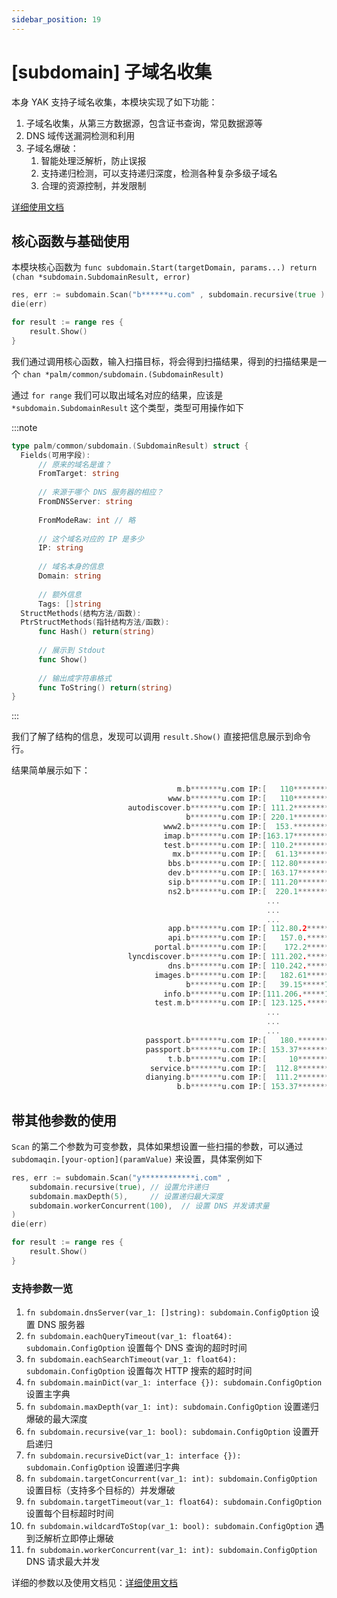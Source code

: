 ```yaml
---
sidebar_position: 19
---
```


# [subdomain] 子域名收集

本身 YAK 支持子域名收集，本模块实现了如下功能：

1. 子域名收集，从第三方数据源，包含证书查询，常见数据源等
2. DNS 域传送漏洞检测和利用
3. 子域名爆破：
    1. 智能处理泛解析，防止误报
    2. 支持递归检测，可以支持递归深度，检测各种复杂多级子域名
    3. 合理的资源控制，并发限制
   
[详细使用文档](/api-manual/api/subdomain)
    
## 核心函数与基础使用

本模块核心函数为 `func subdomain.Start(targetDomain, params...) return (chan *subdomain.SubdomainResult, error)`

```go
res, err := subdomain.Scan("b******u.com" , subdomain.recursive(true ) )
die(err)

for result := range res {
    result.Show()
}
```

我们通过调用核心函数，输入扫描目标，将会得到扫描结果，得到的扫描结果是一个 `chan *palm/common/subdomain.(SubdomainResult)`

通过 `for range` 我们可以取出域名对应的结果，应该是 `*subdomain.SubdomainResult` 这个类型，类型可用操作如下

:::note

```go
type palm/common/subdomain.(SubdomainResult) struct {
  Fields(可用字段):
      // 原来的域名是谁？ 
      FromTarget: string
      
      // 来源于哪个 DNS 服务器的相应？  
      FromDNSServer: string  
      
      FromModeRaw: int // 略  
      
      // 这个域名对应的 IP 是多少
      IP: string  
      
      // 域名本身的信息
      Domain: string
      
      // 额外信息  
      Tags: []string  
  StructMethods(结构方法/函数): 
  PtrStructMethods(指针结构方法/函数): 
      func Hash() return(string)
      
      // 展示到 Stdout 
      func Show() 
      
      // 输出成字符串格式
      func ToString() return(string) 
}
```

:::

我们了解了结构的信息，发现可以调用 `result.Show()` 直接把信息展示到命令行。

结果简单展示如下：

```go
                                     m.b*******u.com IP:[   110********9] From:[]
                                   www.b*******u.com IP:[   110********3] From:[]
                          autodiscover.b*******u.com IP:[ 111.2********7] From:[]
                                       b*******u.com IP:[ 220.1********8] From:[]
                                  www2.b*******u.com IP:[  153.********8] From:[]
                                  imap.b*******u.com IP:[163.17********6] From:[]
                                  test.b*******u.com IP:[ 110.2********7] From:[]
                                    mx.b*******u.com IP:[  61.13*******1] From:[]
                                   bbs.b*******u.com IP:[ 112.80*******7] From:[]
                                   dev.b*******u.com IP:[ 163.17*******1] From:[]
                                   sip.b*******u.com IP:[ 111.20*******8] From:[]
                                   ns2.b*******u.com IP:[  220.1*******1] From:[]
                                                         ...
                                                         ...
                                                         ...
                                   app.b*******u.com IP:[ 112.80.2*****7] From:[]
                                   api.b*******u.com IP:[   157.0.*****9] From:[]
                                portal.b*******u.com IP:[    172.2*****2] From:[]
                          lyncdiscover.b*******u.com IP:[ 111.202.*****1] From:[]
                                   dns.b*******u.com IP:[ 110.242.*****4] From:[]
                                images.b*******u.com IP:[   182.61*****0] From:[]
                                       b*******u.com IP:[   39.15*****79] From:[]
                                  info.b*******u.com IP:[111.206.*****19] From:[]
                                test.m.b*******u.com IP:[ 123.125.*****0] From:[]
                                                         ...
                                                         ...
                                                         ...
                              passport.b*******u.com IP:[   180.*******9] From:[]
                              passport.b*******u.com IP:[ 153.37*******6] From:[]
                                   t.b.b*******u.com IP:[     10*******4] From:[]
                               service.b*******u.com IP:[  112.8*******3] From:[]
                              dianying.b*******u.com IP:[  111.2*******2] From:[https://crt.sh/?q=%25.b*******u.com]
                                     b.b*******u.com IP:[ 153.37*******3] From:*******
```

## 带其他参数的使用

`Scan` 的第二个参数为可变参数，具体如果想设置一些扫描的参数，可以通过 `subdomaqin.[your-option](paramValue)` 来设置，具体案例如下

```go
res, err := subdomain.Scan("y************i.com" , 
    subdomain.recursive(true), // 设置允许递归
    subdomain.maxDepth(5),     // 设置递归最大深度
    subdomain.workerConcurrent(100),  // 设置 DNS 并发请求量
)
die(err)

for result := range res {
    result.Show()
}
```

### 支持参数一览

1. `fn subdomain.dnsServer(var_1: []string): subdomain.ConfigOption` 设置 DNS 服务器
1. `fn subdomain.eachQueryTimeout(var_1: float64): subdomain.ConfigOption` 设置每个 DNS 查询的超时时间
1. `fn subdomain.eachSearchTimeout(var_1: float64): subdomain.ConfigOption` 设置每次 HTTP 搜索的超时时间
1. `fn subdomain.mainDict(var_1: interface {}): subdomain.ConfigOption` 设置主字典
1. `fn subdomain.maxDepth(var_1: int): subdomain.ConfigOption` 设置递归爆破的最大深度
1. `fn subdomain.recursive(var_1: bool): subdomain.ConfigOption` 设置开启递归
1. `fn subdomain.recursiveDict(var_1: interface {}): subdomain.ConfigOption` 设置递归字典
1. `fn subdomain.targetConcurrent(var_1: int): subdomain.ConfigOption` 设置目标（支持多个目标的）并发爆破
1. `fn subdomain.targetTimeout(var_1: float64): subdomain.ConfigOption` 设置每个目标超时时间
1. `fn subdomain.wildcardToStop(var_1: bool): subdomain.ConfigOption` 遇到泛解析立即停止爆破
1. `fn subdomain.workerConcurrent(var_1: int): subdomain.ConfigOption` DNS 请求最大并发

详细的参数以及使用文档见：[详细使用文档](/api-manual/api/subdomain)